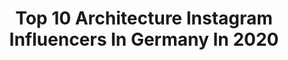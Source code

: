---
title: Top 10 Architecture Instagram Influencers In Germany In 2020
description: >-
  Find top architecture Instagram influencers in Germany in 2020. Most popular hashtags: #spring #flowers #springvibes #nature.
platform: Instagram
profiles:
  - username: "niklaskamp_"
    fullname: >-
      NIKLAS ©
    location: "Germany"
    followers: 3781
    engagement: 2648
    commentsToLikes: 0.070410
    avatar: "https://scontent-bos3-1.cdninstagram.com/v/t51.2885-19/s320x320/17268047_1371231366256638_8628047100992552960_a.jpg?_nc_ht=scontent-bos3-1.cdninstagram.com&_nc_ohc=sQaCCGRbNxEAX_6y5m0&oh=65ed752374b02f9ac12e33a68b66fbb8&oe=5EBA61D5"
    verified: false
    hashtags: "#visual, #street, #allshooterz, #edgygrams"
  - username: "laracvic"
    fullname: >-
      𝐋𝐀𝐑𝐀 Č𝐎𝐕𝐈Ć
    location: "Germany"
    followers: 3225
    engagement: 4343
    commentsToLikes: 0.068863
    avatar: "https://scontent-ams4-1.cdninstagram.com/v/t51.2885-19/s320x320/89611289_620879405376056_7627956888012849152_n.jpg?_nc_ht=scontent-ams4-1.cdninstagram.com&_nc_ohc=PXDXQ-Ialg8AX9iNfla&oh=2c1ac1a923c278c66570c16d147353e6&oe=5EBA27BE"
    verified: false
    hashtags: ""
  - username: "wohl.photography"
    fullname: >-
      
    location: "Germany"
    followers: 3236
    engagement: 2217
    commentsToLikes: 0.074320
    avatar: "https://scontent-lax3-1.cdninstagram.com/v/t51.2885-19/s320x320/35999144_417763018702704_4110322541661257728_n.jpg?_nc_ht=scontent-lax3-1.cdninstagram.com&_nc_ohc=dWQ3gO_3Kr8AX_Mar0V&oh=427d7ed200d42964996b354456111ca7&oe=5EA1E593"
    verified: false
    hashtags: "#urbanballet, #canonef1635f28ii, #urbanjungle, #colors"
  - username: "pssthannah"
    fullname: >-
      Hannah Schepmann
    location: "Germany"
    followers: 3480
    engagement: 3821
    commentsToLikes: 0.041525
    avatar: "https://scontent-gmp1-1.cdninstagram.com/v/t51.2885-19/s320x320/90087690_241263377053133_1327095523814932480_n.jpg?_nc_ht=scontent-gmp1-1.cdninstagram.com&_nc_ohc=c3GFo1uii6EAX8zThn0&oh=8592bdb22d52168122f526cef642c6aa&oe=5EAE06E4"
    verified: false
    hashtags: "#photography, #cafegram, #zadaaapp, #venedig"
  - username: "madskarlsson84"
    fullname: >-
      Robert H.
    location: "Germany"
    followers: 34407
    engagement: 620
    commentsToLikes: 0.024807
    avatar: "https://scontent-atl3-1.cdninstagram.com/v/t51.2885-19/s320x320/81634065_1721558401315135_9046838474283417600_n.jpg?_nc_ht=scontent-atl3-1.cdninstagram.com&_nc_ohc=aRMszAcS2L0AX-xlLaa&oh=242e0305c98bbcf90b058021bfa16099&oe=5EBC7523"
    verified: false
    hashtags: "#shirt, #socialdistancing, #men, #blue"
  - username: "shirin_noorbakhsh"
    fullname: >-
      Shirin Noorbakhsh
    location: "Germany"
    followers: 274761
    engagement: 639
    commentsToLikes: 0.012263
    avatar: "https://scontent-ams4-1.cdninstagram.com/v/t51.2885-19/s320x320/91291203_2615875725399116_2793240480693878784_n.jpg?_nc_ht=scontent-ams4-1.cdninstagram.com&_nc_ohc=sakz2lmhbckAX9eXyBG&oh=71a2df5273a580a5894ff438b649abe8&oe=5EBAA430"
    verified: false
    hashtags: "#stayhealthy, #wish, #hope, #children"
  - username: "mlsacbc"
    fullname: >-
      Melisa Cebeci
    location: "Germany"
    followers: 157940
    engagement: 456
    commentsToLikes: 0.010103
    avatar: "https://scontent-lhr8-1.cdninstagram.com/v/t51.2885-19/s320x320/81927927_215886709571500_5648623365724831744_n.jpg?_nc_ht=scontent-lhr8-1.cdninstagram.com&_nc_ohc=tZeCLFmGOCwAX8PJ7WP&oh=a7ef8e4d3cd05321b7b7b8c6b52816ca&oe=5EBB4D86"
    verified: false
    hashtags: "#kenzoparfums, #devir"
  - username: "naciahmoreira"
    fullname: >-
      Naciah Moreira
    location: "Germany"
    followers: 2754
    engagement: 1218
    commentsToLikes: 0.068643
    avatar: "https://scontent-lhr8-1.cdninstagram.com/v/t51.2885-19/s320x320/92633153_252209072631908_6368108560504586240_n.jpg?_nc_ht=scontent-lhr8-1.cdninstagram.com&_nc_ohc=nQY6MaTJ8X8AX9tKyqD&oh=872ac80538de6567e01a18ebb9e19e67&oe=5EB92080"
    verified: false
    hashtags: "#filter, #birthdaygirl, #qaurantine, #mirror"
  - username: "sun_pitt"
    fullname: >-
      
    location: "Germany"
    followers: 5458
    engagement: 1734
    commentsToLikes: 0.106476
    avatar: "https://scontent-lhr8-1.cdninstagram.com/v/t51.2885-19/s320x320/75341301_426460131357984_3731771369801646080_n.jpg?_nc_ht=scontent-lhr8-1.cdninstagram.com&_nc_ohc=TNkDybI6XG4AX_Ag4uL&oh=92be2994fbe746e571042fb22b3eac7c&oe=5EB8E4F3"
    verified: false
    hashtags: "#muscari, #citytrip, #tulpen, #anemone"
  - username: "manuela.zita.b"
    fullname: >-
      manuela
    location: "Germany"
    followers: 5843
    engagement: 3142
    commentsToLikes: 0.067970
    avatar: "https://scontent-lhr8-1.cdninstagram.com/v/t51.2885-19/s320x320/74647511_741986849654328_1378525523801538560_n.jpg?_nc_ht=scontent-lhr8-1.cdninstagram.com&_nc_ohc=LWsdGm-cG9MAX97RVZv&oh=9b02a96e61548ab0fc2f88fa1602ca4e&oe=5EBBF58D"
    verified: false
    hashtags: "#traveltheworld, #smiling, #kesselliebe, #roof"
---